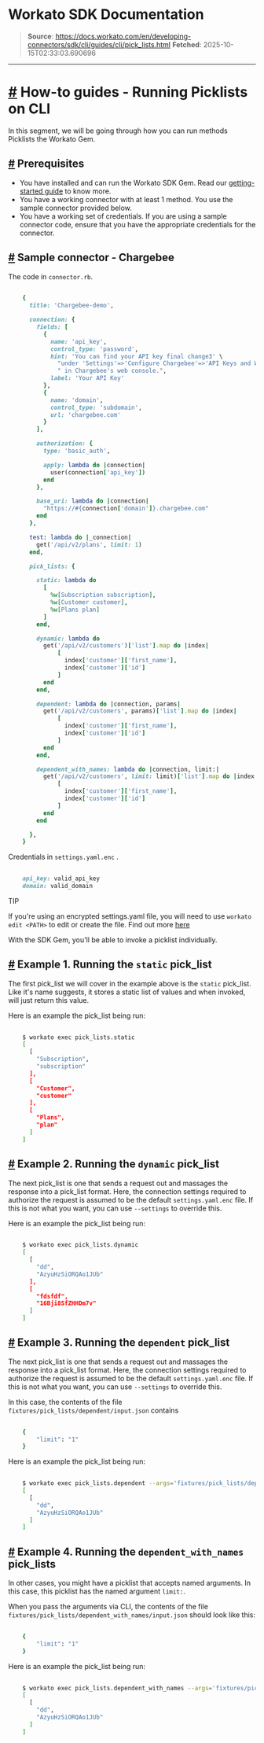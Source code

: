 # Workato SDK Documentation

> **Source**: https://docs.workato.com/en/developing-connectors/sdk/cli/guides/cli/pick_lists.html
> **Fetched**: 2025-10-15T02:33:03.690696

---

# [#](<#how-to-guides-running-picklists-on-cli>) How-to guides - Running Picklists on CLI

In this segment, we will be going through how you can run methods Picklists the Workato Gem.

## [#](<#prerequisites>) Prerequisites

  * You have installed and can run the Workato SDK Gem. Read our [getting-started guide](</developing-connectors/sdk/cli/guides/getting-started.html>) to know more.
  * You have a working connector with at least 1 method. You use the sample connector provided below.
  * You have a working set of credentials. If you are using a sample connector code, ensure that you have the appropriate credentials for the connector.

## [#](<#sample-connector-chargebee>) Sample connector - Chargebee

The code in `connector.rb`.
```ruby
 
    {
      title: 'Chargebee-demo',

      connection: {
        fields: [
          {
            name: 'api_key',
            control_type: 'password',
            hint: 'You can find your API key final change3' \
              "under 'Settings'=>'Configure Chargebee'=>'API Keys and Webhooks'" \
              " in Chargebee's web console.",
            label: 'Your API Key'
          },
          {
            name: 'domain',
            control_type: 'subdomain',
            url: 'chargebee.com'
          }
        ],

        authorization: {
          type: 'basic_auth',  

          apply: lambda do |connection|
            user(connection['api_key'])
          end
        },

        base_uri: lambda do |connection|
          "https://#{connection['domain']}.chargebee.com"
        end
      },

      test: lambda do |_connection|
        get('/api/v2/plans', limit: 1)
      end,

      pick_lists: {

        static: lambda do
          [
            %w[Subscription subscription],
            %w[Customer customer],
            %w[Plans plan]
          ]
        end,

        dynamic: lambda do 
          get('/api/v2/customers')['list'].map do |index|
              [
                index['customer']['first_name'],
                index['customer']['id']
              ]
          end
        end,

        dependent: lambda do |connection, params|
          get('/api/v2/customers', params)['list'].map do |index|
              [
                index['customer']['first_name'],
                index['customer']['id']
              ]
          end
        end,

        dependent_with_names: lambda do |connection, limit:|
          get('/api/v2/customers', limit: limit)['list'].map do |index|
              [
                index['customer']['first_name'],
                index['customer']['id']
              ]
          end
        end

      },
    }


```

Credentials in `settings.yaml.enc` .
```ruby
 
    api_key: valid_api_key
    domain: valid_domain


```

TIP

If you're using an encrypted settings.yaml file, you will need to use `workato edit <PATH>` to edit or create the file. Find out more [here](</developing-connectors/sdk/cli/reference/cli-commands#workato-edit>)

With the SDK Gem, you'll be able to invoke a picklist individually.

## [#](<#example-1-running-the-static-pick-list>) Example 1. Running the `static` pick_list

The first pick_list we will cover in the example above is the `static` pick_list. Like it's name suggests, it stores a static list of values and when invoked, will just return this value.

Here is an example the pick_list being run:
```bash
 
    $ workato exec pick_lists.static
    [
      [
        "Subscription",
        "subscription"
      ],
      [
        "Customer",
        "customer"
      ],
      [
        "Plans",
        "plan"
      ]
    ]


```

## [#](<#example-2-running-the-dynamic-pick-list>) Example 2. Running the `dynamic` pick_list

The next pick_list is one that sends a request out and massages the response into a pick_list format. Here, the connection settings required to authorize the request is assumed to be the default `settings.yaml.enc` file. If this is not what you want, you can use `--settings` to override this.

Here is an example the pick_list being run:
```bash
 
    $ workato exec pick_lists.dynamic
    [
      [
        "dd",
        "AzyuHzSiORQAo1JUb"
      ],
      [
        "fdsfdf",
        "16Bji8SfZHHDm7v"
      ]
    ]


```

## [#](<#example-3-running-the-dependent-pick-list>) Example 3. Running the `dependent` pick_list

The next pick_list is one that sends a request out and massages the response into a pick_list format. Here, the connection settings required to authorize the request is assumed to be the default `settings.yaml.enc` file. If this is not what you want, you can use `--settings` to override this.

In this case, the contents of the file `fixtures/pick_lists/dependent/input.json` contains
```ruby
 
    {
        "limit": "1"
    }


```

Here is an example the pick_list being run:
```bash
 
    $ workato exec pick_lists.dependent --args='fixtures/pick_lists/dependent/input.json' 
    [
      [
        "dd",
        "AzyuHzSiORQAo1JUb"
      ]
    ]


```

## [#](<#example-4-running-the-dependent-with-names-pick-lists>) Example 4. Running the `dependent_with_names` pick_lists

In other cases, you might have a picklist that accepts named arguments. In this case, this picklist has the named argument `limit:`.

When you pass the arguments via CLI, the contents of the file `fixtures/pick_lists/dependent_with_names/input.json` should look like this:
```ruby
 
    {
        "limit": "1"
    }


```

Here is an example the pick_list being run:
```bash
 
    $ workato exec pick_lists.dependent_with_names --args='fixtures/pick_lists/dependent_with_names/input.json' 
    [
      [
        "dd",
        "AzyuHzSiORQAo1JUb"
      ]
    ]


```
